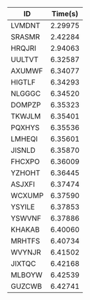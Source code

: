 |ID|Time(s)|
|-|-|
|LVMDNT|2.29975|
|SRASMR|2.42284|
|HRQJRI|2.94063|
|UULTVT|6.32587|
|AXUMWF|6.34077|
|HIGTLF|6.34293|
|NLGGGC|6.34520|
|DOMPZP|6.35323|
|TKWJLM|6.35401|
|PQXHYS|6.35536|
|LMHEQI|6.35601|
|JISNLD|6.35870|
|FHCXPO|6.36009|
|YZHOHT|6.36445|
|ASJXFI|6.37474|
|WCXUMP|6.37590|
|YSYILE|6.37853|
|YSWVNF|6.37886|
|KHAKAB|6.40060|
|MRHTFS|6.40734|
|WVYNJR|6.41502|
|JIXTQC|6.42168|
|MLBOYW|6.42539|
|GUZCWB|6.42741|
